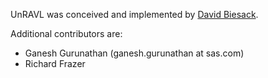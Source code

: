 UnRAVL was conceived and implemented by [David Biesack](https://github.com/DavidBiesack).

Additional contributors are:
* Ganesh Gurunathan (ganesh.gurunathan at sas.com)
* Richard Frazer
